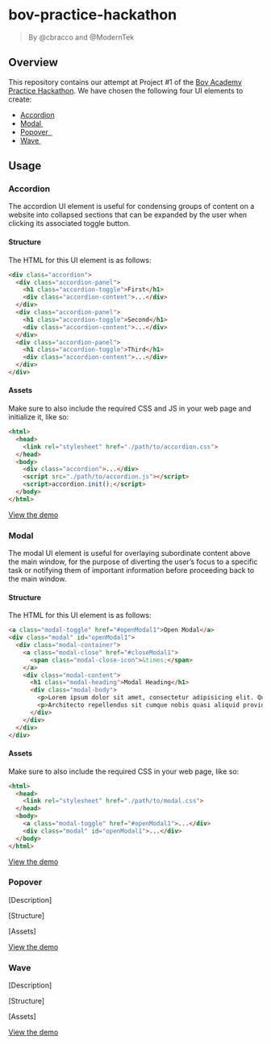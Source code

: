 # bov-practice-hackathon

> By @cbracco and @ModernTek

## Overview

This repository contains our attempt at Project #1 of the [Bov Academy Practice Hackathon](https://study.moderndeveloper.com/new-updates/october_2016/practice-hackathon-details/). We have chosen the following four UI elements to create:

- [Accordion](http://materializecss.com/collapsible.html)
- [Modal ](http://materializecss.com/modals.html)
- [Popover  ](http://getbootstrap.com/javascript/#dismiss-on-next-click)
- [Wave ](http://materializecss.com/waves.html)

## Usage

### Accordion

The accordion UI element is useful for condensing groups of content on a website into collapsed sections that can be expanded by the user when clicking its associated toggle button.

#### Structure

The HTML for this UI element is as follows:

```html
<div class="accordion">
  <div class="accordion-panel">
    <h1 class="accordion-toggle">First</h1>
    <div class="accordion-content">...</div>
  </div>
  <div class="accordion-panel">
    <h1 class="accordion-toggle">Second</h1>
    <div class="accordion-content">...</div>
  </div>
  <div class="accordion-panel">
    <h1 class="accordion-toggle">Third</h1>
    <div class="accordion-content">...</div>
  </div>
</div>
```

#### Assets

Make sure to also include the required CSS and JS in your web page and initialize it, like so:

```html
<html>
  <head>
    <link rel="stylesheet" href="./path/to/accordion.css">
  </head>
  <body>
    <div class="accordion">...</div>
    <script src="./path/to/accordion.js"></script>
    <script>accordion.init();</script>
  </body>
</html>
```

[View the demo](https://cbracco.github.io/bov-practice-hackathon/#demo-accordion)

### Modal

The modal UI element is useful for overlaying subordinate content above the main window, for the purpose of diverting the user’s focus to a specific task or notifying them of important information before proceeding back to the main window.

#### Structure

The HTML for this UI element is as follows:

```html
<a class="modal-toggle" href="#openModal1">Open Modal</a>
<div class="modal" id="openModal1">
  <div class="modal-container">
    <a class="modal-close" href="#closeModal1">
      <span class="modal-close-icon">&times;</span>
    </a>
    <div class="modal-content">
      <h1 class="modal-heading">Modal Heading</h1>
      <div class="modal-body">
        <p>Lorem ipsum dolor sit amet, consectetur adipisicing elit. Quidem ad nostrum aut architecto, odio, ratione eum debitis quos atque excepturi, voluptatum dignissimos ullam voluptatibus neque doloremque repellendus quis modi porro!</p>
        <p>Architecto repellendus sit cumque nobis quasi aliquid provident, consequatur commodi odit suscipit saepe hic. Odit sunt id totam omnis excepturi repudiandae fuga laboriosam beatae. Dolor aperiam, est sunt omnis nisi.</p>
      </div>
    </div>
  </div>
</div>
```

#### Assets

Make sure to also include the required CSS in your web page, like so:

```html
<html>
  <head>
    <link rel="stylesheet" href="./path/to/modal.css">
  </head>
  <body>
    <a class="modal-toggle" href="#openModal1">...</div>
    <div class="modal" id="openModal1">...</div>
  </body>
</html>
```

[View the demo](https://cbracco.github.io/bov-practice-hackathon/#demo-modal)

### Popover

[Description]

[Structure]

[Assets]

[View the demo](https://cbracco.github.io/bov-practice-hackathon/#demo-popover)

### Wave

[Description]

[Structure]

[Assets]

[View the demo](https://cbracco.github.io/bov-practice-hackathon/#demo-wave)
